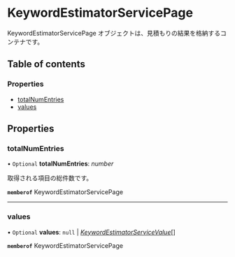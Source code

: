 # KeywordEstimatorServicePage


<div lang=\"ja\">KeywordEstimatorServicePage オブジェクトは、見積もりの結果を格納するコンテナです。</div> 

## Table of contents

### Properties

- [totalNumEntries](keywordestimatorservicepage.md#totalnumentries)
- [values](keywordestimatorservicepage.md#values)

## Properties

### totalNumEntries

• `Optional` **totalNumEntries**: *number*

<div lang=\"ja\">取得される項目の総件数です。</div> 

**`memberof`** KeywordEstimatorServicePage

___

### values

• `Optional` **values**: ``null`` \| [*KeywordEstimatorServiceValue*](keywordestimatorservicevalue.md)[]

**`memberof`** KeywordEstimatorServicePage
